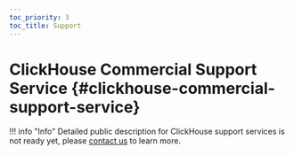 ```yaml
---
toc_priority: 3
toc_title: Support
---
```


# ClickHouse Commercial Support Service  {#clickhouse-commercial-support-service}

!!! info "Info"
    Detailed public description for ClickHouse support services is not ready yet, please [contact us](https://clickhouse.com/company/#contact) to learn more.
